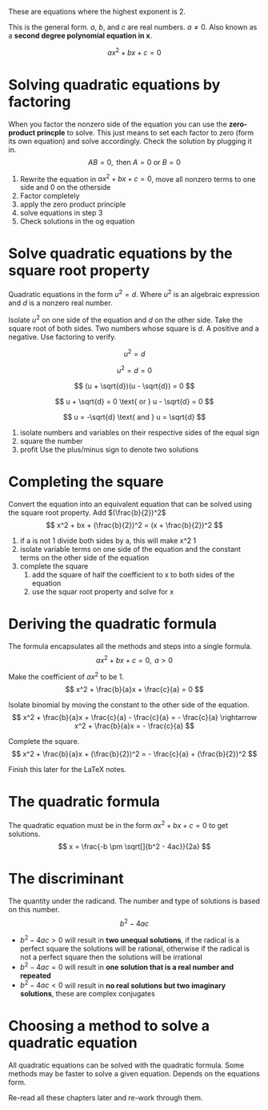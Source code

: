 These are equations where the highest exponent is 2.

This is the general form. $a$, $b$, and $c$ are real numbers. $a \neq 0$. Also known as a **second degree polynomial equation in x**. 

$$
ax^2 + bx + c = 0
$$

# Solving quadratic equations by factoring

When you factor the nonzero side of the equation you can use the **zero-product princple** to solve. This just means to set each factor to zero (form its own equation) and solve accordingly. Check the solution by plugging it in.
$$
AB = 0, \text{ then } A = 0 \text{ or } B = 0
$$
1. Rewrite the equation in $ax^2 + bx + c = 0$, move all nonzero terms to one side and 0 on the otherside
2. Factor completely
3. apply the zero product principle
4. solve equations in step 3
5. Check solutions in the og equation

# Solve quadratic equations by the square root property
Quadratic equations in the form $u^2 = d$. Where $u^2$ is an algebraic expression and $d$ is a nonzero real number.

Isolate $u^2$ on one side of the equation and $d$ on the other side. Take the square root of both sides. Two numbers whose square is $d$. A positive and a negative. Use factoring to verify.

$$
u^2 = d
$$

$$
u^2 = d = 0
$$

$$
(u + \sqrt{d})(u - \sqrt{d}) = 0
$$

$$
u + \sqrt{d} = 0 \text{ or } u - \sqrt{d} = 0
$$

$$
u = -\sqrt{d} \text{ and } u = \sqrt{d}
$$

1. isolate numbers and variables on their respective sides of the equal sign
2. square the number
3. profit
Use the plus/minus sign to denote two solutions

# Completing the square
Convert the equation into an equivalent equation that can be solved using the square root property. Add $(\frac{b}{2})^2$
$$
x^2 + bx + (\frac{b}{2})^2 = (x + \frac{b}{2})^2
$$

1. if a is not 1 divide both sides by a, this will make x^2 1
2. isolate variable terms on one side of the equation and the constant terms on the other side of the equation
3. complete the square
	1. add the square of half the coefficient to x to both sides of the equation
	2. use the squar root property and solve for x

# Deriving the quadratic formula
The formula encapsulates all the methods and steps into a single formula.
$$
ax^2 + bx + c = 0,\text{ }a > 0
$$

Make the coefficient of $ax^2$ to be $1$.
$$
x^2 + \frac{b}{a}x + \frac{c}{a} = 0
$$

Isolate binomial by moving the constant to the other side of the equation.
$$
x^2 + \frac{b}{a}x + \frac{c}{a} - \frac{c}{a} = - \frac{c}{a} \rightarrow   x^2 + \frac{b}{a}x = - \frac{c}{a}
$$

Complete the square.
$$
x^2 + \frac{b}{a}x + (\frac{b}{2})^2 = - \frac{c}{a} + (\frac{b}{2})^2
$$

Finish this later for the LaTeX notes.

# The quadratic formula
The quadratic equation must be in the form $ax^2 + bx + c = 0$ to get solutions.
$$
x = \frac{-b \pm \sqrt[]{b^2 - 4ac}}{2a}
$$

# The discriminant
The quantity under the radicand.  The number and type of solutions is based on this number.
$$
b^2 - 4ac
$$

- $b^2 - 4ac \gt 0$ will result in **two unequal solutions**, if the radical is a perfect square the solutions will be rational, otherwise if the radical is not a perfect square then the solutions will be irrational
- $b^2 - 4ac = 0$ will result in **one solution that is a real number and repeated**
- $b^2 - 4ac \lt 0$ will result in **no real solutions but two imaginary solutions**, these are complex conjugates

# Choosing a method to solve a quadratic equation
All quadratic equations can be solved with the quadratic formula. Some methods may be faster to solve a given equation. Depends on the equations form.

Re-read all these chapters later and re-work through them.
